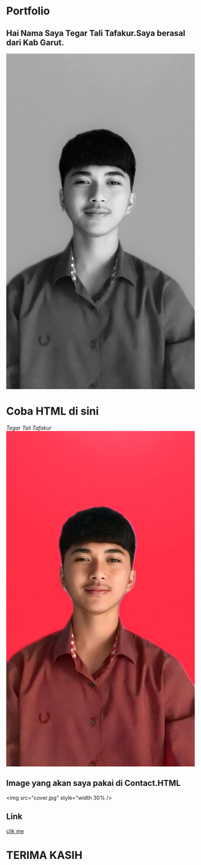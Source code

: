 # Portfolio

## Hai Nama Saya Tegar Tali Tafakur.Saya berasal dari Kab Garut.

<img src="Tegar.jpg" style="width 30%"/>

<h1>Coba HTML di sini </h1>
<i>Tegar Tali Tafakur</i>

<img src="baed799d-2d0e-4199-bcb1-1fab639afcdc.jpg" style = "width 30%" />

## Image yang akan saya pakai di Contact.HTML

<img src="cover.jpg" style="width 30% />
 

## Link
[clik me](https://tafakkurtegar1-tech-github-io.vercel.app/indeks.html)

# TERIMA KASIH

